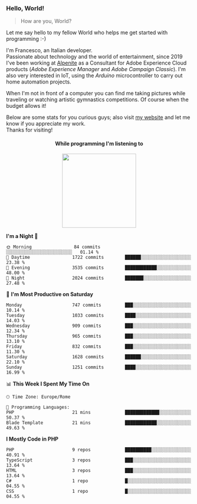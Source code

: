### Hello, World!

> How are you, World?

Let me say hello to my fellow World who helps me get started with programming :-)

I'm Francesco, an Italian developer.  
Passionate about technology and the world of entertainment, since 2019 I've been working at [Alpenite](https://www.alpenite.com) as a Consultant for Adobe Experience Cloud products (*Adobe Experience Manager* and *Adobe Campaign Classic*). I'm also very interested in IoT, using the *Arduino* microcontroller to carry out home automation projects.

When I'm not in front of a computer you can find me taking pictures while traveling or watching artistic gymnastics competitions. Of course when the budget allows it!

Below are some stats for you curious guys; also visit [my website](https://www.francescorega.eu) and let me know if you appreciate my work.  
Thanks for visiting!

<div align="center">
  <h4>While programming I'm listening to</h4>
  <a href="https://apps.francescorega.eu/now-playing/11147232609" target="_blank"><img src="https://apps.francescorega.eu/now-playing/11147232609" width="200"></a>
</div>

<!--START_SECTION:waka-->
**I'm a Night 🦉** 

```text
🌞 Morning                84 commits          ░░░░░░░░░░░░░░░░░░░░░░░░░   01.14 % 
🌆 Daytime                1722 commits        ██████░░░░░░░░░░░░░░░░░░░   23.38 % 
🌃 Evening                3535 commits        ████████████░░░░░░░░░░░░░   48.00 % 
🌙 Night                  2024 commits        ███████░░░░░░░░░░░░░░░░░░   27.48 % 
```
📅 **I'm Most Productive on Saturday** 

```text
Monday                   747 commits         ███░░░░░░░░░░░░░░░░░░░░░░   10.14 % 
Tuesday                  1033 commits        ████░░░░░░░░░░░░░░░░░░░░░   14.03 % 
Wednesday                909 commits         ███░░░░░░░░░░░░░░░░░░░░░░   12.34 % 
Thursday                 965 commits         ███░░░░░░░░░░░░░░░░░░░░░░   13.10 % 
Friday                   832 commits         ███░░░░░░░░░░░░░░░░░░░░░░   11.30 % 
Saturday                 1628 commits        ██████░░░░░░░░░░░░░░░░░░░   22.10 % 
Sunday                   1251 commits        ████░░░░░░░░░░░░░░░░░░░░░   16.99 % 
```


📊 **This Week I Spent My Time On** 

```text
🕑︎ Time Zone: Europe/Rome

💬 Programming Languages: 
PHP                      21 mins             █████████████░░░░░░░░░░░░   50.37 % 
Blade Template           21 mins             ████████████░░░░░░░░░░░░░   49.63 % 
```

**I Mostly Code in PHP** 

```text
PHP                      9 repos             ██████████░░░░░░░░░░░░░░░   40.91 % 
TypeScript               3 repos             ███░░░░░░░░░░░░░░░░░░░░░░   13.64 % 
HTML                     3 repos             ███░░░░░░░░░░░░░░░░░░░░░░   13.64 % 
C#                       1 repo              █░░░░░░░░░░░░░░░░░░░░░░░░   04.55 % 
CSS                      1 repo              █░░░░░░░░░░░░░░░░░░░░░░░░   04.55 % 
```




<!--END_SECTION:waka-->

